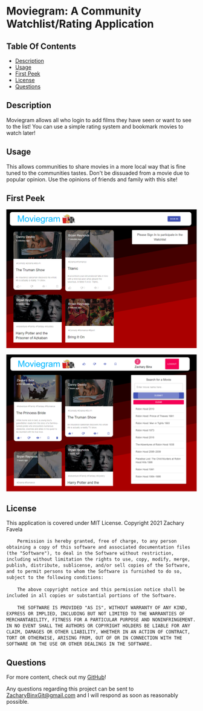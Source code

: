 # Moviegram: A Community Watchlist/Rating Application

## Table Of Contents
<!-- click each bullet to move to the associated section -->
* [Description](#description)
* [Usage](#usage)
* [First Peek](#first-peek)
* [License](#license)
* [Questions](#questions)
## Description

Moviegram allows all who login to add films they have seen or want to see to the list! You can use a simple rating system and bookmark movies to watch later!

## Usage

This allows communities to share movies in a more local way that is fine tuned to the communities tastes. Don't be dissuaded from a movie due to popular opinion. Use the opinions of friends and family with this site!

## First Peek
![Logged Out](./assets/app1.png)

![Logged In and Search](./assets/app2.png)

## License

This application is covered under MIT License.
Copyright 2021 Zachary Favela
       
        Permission is hereby granted, free of charge, to any person obtaining a copy of this software and associated documentation files (the "Software"), to deal in the Software without restriction, including without limitation the rights to use, copy, modify, merge, publish, distribute, sublicense, and/or sell copies of the Software, and to permit persons to whom the Software is furnished to do so, subject to the following conditions:
        
        The above copyright notice and this permission notice shall be included in all copies or substantial portions of the Software.
        
        THE SOFTWARE IS PROVIDED "AS IS", WITHOUT WARRANTY OF ANY KIND, EXPRESS OR IMPLIED, INCLUDING BUT NOT LIMITED TO THE WARRANTIES OF MERCHANTABILITY, FITNESS FOR A PARTICULAR PURPOSE AND NONINFRINGEMENT. IN NO EVENT SHALL THE AUTHORS OR COPYRIGHT HOLDERS BE LIABLE FOR ANY CLAIM, DAMAGES OR OTHER LIABILITY, WHETHER IN AN ACTION OF CONTRACT, TORT OR OTHERWISE, ARISING FROM, OUT OF OR IN CONNECTION WITH THE SOFTWARE OR THE USE OR OTHER DEALINGS IN THE SOFTWARE.
## Questions

For more content, check out my [GitHub](https://github.com/ZacharyBinx/moviegram)!

Any questions regarding this project can be sent to ZacharyBinxGit@gmail.com and I will respond as soon as reasonably possible.
